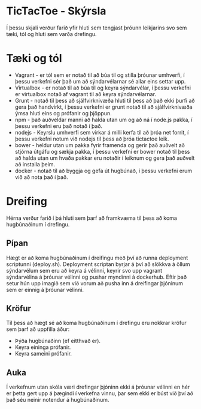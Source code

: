 # TicTacToe - Skýrsla
Í þessu skjali verður farið yfir hluti sem tengjast þróunn leikjarins svo sem tæki, tól og hluti sem varða drefingu.

# Tæki og tól
* Vagrant - er tól sem er notað til að búa til og stilla þróunar umhverfi, í þessu verkefni sér það um að sýndarvélarnar sé allar eins settar upp.
* Virtualbox - er notað til að búa til og keyra sýndarvélar, í þessu verkefni er virtualbox notað af vagrant til að keyra sýndarvélarnar.
* Grunt - notað til þess að sjálfvirknivæða hluti til þess að það ekki þurfi að gera það handvirkt, í þessu verkefni er grunt notað til að sjálfvirknivæða ýmsa hluti eins og prófanir og þjöppun.
* npm - það auðveldar manni að halda utan um og að ná í node.js pakka, í þessu verkefni eru það notað í það.
* nodejs - Keyrslu umhverfi sem virkar á milli kerfa til að þróa net forrit, í þessu verkefni notum við nodejs til þess að þróa tictactoe leik.
* bower - heldur utan um pakka fyrir framenda og gerir það auðvelt að stjórna útgáfu og sækja pakka, í þessu verkefni er bower notað til þess að halda utan um hvaða pakkar eru notaðir í leiknum og gera það auðvelt að installa þeim.
* docker - notað til að byggja og gefa út hugbúnað, í þessu verkefni erum við að nota það í það.

# Dreifing
Hérna verður farið í þá hluti sem þarf að framkvæma til þess að koma hugbúnaðinum í drefingu.
## Pípan
Hægt er að koma hugbúnaðinum í dreifingu með því að runna deployment scriptunni (deploy.sh). Deployment scriptan byrjar á því að slökkva á öllum sýndarvélum sem eru að keyra á vélinni, keyrir svo upp vagrant sýndarvélina á þróunar vélinni og pushar myndinni á dockerhub. Eftir það setur hún upp imagið sem við vorum að pusha inn á dreifingar þjóninum sem er einnig á þróunar vélinni.

## Kröfur
Til þess að hægt sé að koma hugbúnaðinum í drefingu eru nokkrar kröfur sem þarf að uppfilla áður:
* Þýða hugbúnaðinn (ef eitthvað er).
* Keyra eininga prófanir.
* Keyra sameini prófanir.

## Auka
Í verkefnum utan skóla væri drefingar þjóninn ekki á þróunar vélinni en hér er þetta gert upp á þægindi í verkefna vinnu, þar sem ekki er búst við því að það séu neinir notendur á hugbúnaðinum.
